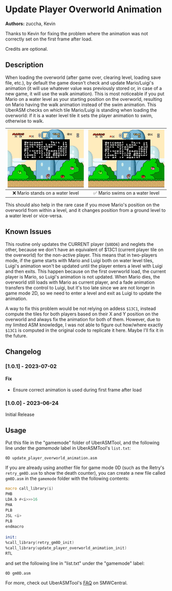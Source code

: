 # Update Player Overworld Animation

**Authors:** zuccha, Kevin

Thanks to Kevin for fixing the problem where the animation was not correctly set
on the first frame after load.

Credits are optional.

## Description

When loading the overworld (after game over, clearing level, loading save file,
etc.), by default the game doesn't check and update Mario/Luigi's animation (it
will use whatever value was previously stored or, in case of a new game, it will
use the walk animation). This is most noticeable if you put Mario on a water
level as your starting position on the overworld, resulting on Mario having the
walk animation instead of the swim animation. This UberASM checks on which tile
Mario/Luigi is standing when loading the overworld: if it is a water level tile
it sets the player animation to swim, otherwise to walk.

|    ![Bug](./docs/ow-bug.gif)     |    ![Fix](./docs/ow-fix.gif)    |
| :------------------------------: | :-----------------------------: |
| ❌ Mario stands on a water level | ✅ Mario swims on a water level |

This should also help in the rare case if you move Mario's position on the
overworld from within a level, and it changes position from a ground level to a
water level or vice-versa.

## Known Issues

This routine only updates the CURRENT player (`$0DD6`) and neglets the other,
because we don't have an equivalent of $13C1 (current player tile on the
overworld) for the non-active player. This means that in two-players mode, if
the game starts with Mario and Luigi both on water level tiles, Luigi's
animation won't be updated until the player enters a level with Luigi and then
exits. This happen because on the first overworld load, the current player is
Mario, so Luigi's animation is not updated. When Mario dies, the overworld still
loads with Mario as current player, and a fade animation transfers the control
to Luigi, but it's too late since we are not longer in game mode 2D, so we need
to enter a level and exit as Luigi to update the animation.

A way to fix this problem would be not relying on addess `$13C1`, instead
compute the tiles for both players based on their X and Y position on the
overworld and always fix the animation for both of them. However, due to my
limited ASM knowledge, I was not able to figure out how/where exactly `$13C1` is
computed in the original code to replicate it here. Maybe I'll fix it in the
future.

## Changelog

### [1.0.1] - 2023-07-02

#### Fix

- Ensure correct animation is used during first frame after load

### [1.0.0] - 2023-06-24

Initial Release

## Usage

Put this file in the "gamemode" folder of UberASMTool, and the following line
under the _gamemode_ label in UberASMTool's `list.txt`:

```
0D update_player_overworld_animation.asm
```

If you are already using another file for game mode 0D (such as the Retry's
`retry_gm0D.asm` to show the death counter), you can create a new file called
`gm0D.asm` in the `gamemode` folder with the following contents:

```asm
macro call_library(i)
PHB
LDA.b #<i>>>16
PHA
PLB
JSL <i>
PLB
endmacro

init:
%call_library(retry_gm0D_init)
%call_library(update_player_overworld_animation_init)
RTL
```

and set the following line in "list.txt" under the "gamemode" label:

```
0D gm0D.asm
```

For more, check out UberASMTool's
[FAQ](https://www.smwcentral.net/?p=faq&page=1515827-uberasm) on SMWCentral.
